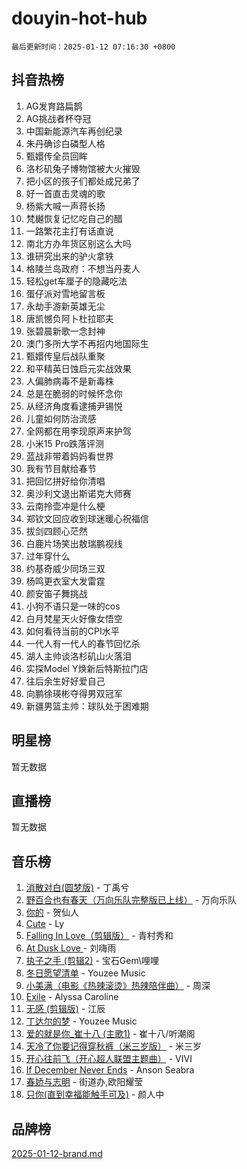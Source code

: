 # douyin-hot-hub

`最后更新时间：2025-01-12 07:16:30 +0800`

## 抖音热榜

1. AG发育路扁鹊
1. AG挑战者杯夺冠
1. 中国新能源汽车再创纪录
1. 朱丹确诊白磷型人格
1. 甄嬛传全员回眸
1. 洛杉矶兔子博物馆被大火摧毁
1. 把小区的孩子们都处成兄弟了
1. 好一首直击灵魂的歌
1. 杨紫大喊一声蒋长扬
1. 梵樾恢复记忆吃自己的醋
1. 一路繁花主打有话直说
1. 南北方办年货区别这么大吗
1. 谁研究出来的驴火拿铁
1. 格陵兰岛政府：不想当丹麦人
1. 轻松get车厘子的隐藏吃法
1. 蛋仔派对雪地留言板
1. 永劫手游新英雄无尘
1. 唐凯憾负阿卜杜拉耶夫
1. 张碧晨新歌一念封神
1. 澳门多所大学不再招内地国际生
1. 甄嬛传皇后战队重聚
1. 和平精英日蚀启元实战效果
1. 人偏肺病毒不是新毒株
1. 总是在脆弱的时候怀念你
1. 从经济角度看逮捕尹锡悦
1. 儿童如何防治流感
1. 全网都在用李现原声来护驾
1. 小米15 Pro跌落评测
1. 蓝战非带着妈妈看世界
1. 我有节目献给春节
1. 把回忆拼好给你清唱
1. 奥沙利文退出斯诺克大师赛
1. 云南拎壶冲是什么梗
1. 郑钦文回应收到球迷暖心祝福信
1. 拔剑四顾心茫然
1. 白鹿片场笑出敖瑞鹏视线
1. 过年穿什么
1. 约基奇威少同场三双
1. 杨鸣更衣室大发雷霆
1. 颜安笛子舞挑战
1. 小狗不语只是一味的cos
1. 白月梵星天火好像女悟空
1. 如何看待当前的CPI水平
1. 一代人有一代人的春节回忆杀
1. 湖人主帅谈洛杉矶山火落泪
1. 实探Model Y焕新后特斯拉门店
1. 往后余生好好爱自己
1. 向鹏徐瑛彬夺得男双冠军
1. 新疆男篮主帅：球队处于困难期

## 明星榜

暂无数据

## 直播榜

暂无数据

## 音乐榜

1. [消散对白(圆梦版)](https://sf5-hl-cdn-tos.douyinstatic.com/obj/tos-cn-ve-2774/og4jB5I5IizzoZVAAAzWgBMAsMDWoArfwBOiFs) - 丁禹兮
1. [野百合也有春天（万向乐队完整版已上线）](https://sf6-cdn-tos.douyinstatic.com/obj/tos-cn-ve-2774/oMnUxhRAMiAGBqDtIPBQ7ACYQZFlJCftcgeDJE) - 万向乐队
1. [你的](https://sf5-hl-cdn-tos.douyinstatic.com/obj/tos-cn-ve-2774/oYuIeKf42jB7sEV6B2upMdpYAgfrQWj0FeRegh) - 贺仙人
1. [Cute](https://sf5-hl-cdn-tos.douyinstatic.com/obj/tos-cn-ve-2774/o4IbIzHWKAAB4wsS5qMBRiiAlEBGTpQRNfFvuo) - Ly
1. [Falling In Love（剪辑版）](https://sf5-hl-cdn-tos.douyinstatic.com/obj/tos-cn-ve-2774/o8ajpA8zzgBPahbBIO8AcKGBLJezFCRd1wfP9f) - 青村秀和
1. [ At Dusk  Love ](https://sf5-hl-cdn-tos.douyinstatic.com/obj/tos-cn-ve-2774/o8CrpCf5CaYgI4ZrtQgMQAFEfuGqNnRSDQAPBc) - 刘嗨雨
1. [执子之手 (剪辑2)](https://sf5-hl-cdn-tos.douyinstatic.com/obj/tos-cn-ve-2774/oUoZLQjCc31XzqsBnBQUNgeKtYPBcgbFDwtfcu) - 宝石Gem\哩哩
1. [冬日愿望清单](https://sf5-hl-cdn-tos.douyinstatic.com/obj/tos-cn-ve-2774/oIIgUOeamCFCVAzxN6MFRLIBlLGpUqQxeeHrLE) - Youzee Music
1. [小美满（电影《热辣滚烫》热辣陪伴曲）](https://sf5-hl-cdn-tos.douyinstatic.com/obj/tos-cn-ve-2774/o0GAn2lSgfZIDUgtevCGDQYnFg4CwnrBaxbTZL) - 周深
1. [Exile](https://sf5-hl-cdn-tos.douyinstatic.com/obj/tos-cn-ve-2774/oYj4gAQTknKE3WW0Je8KGmQ7z1cA4FefwtbufD) - Alyssa Caroline
1. [无感 (剪辑版)](https://sf5-hl-cdn-tos.douyinstatic.com/obj/tos-cn-ve-2774/o0eIsUzJBDlQaQFC5OFlgbMEZC1TFYBftOBn6p) - 江辰
1. [丁达尔的梦](https://sf5-hl-cdn-tos.douyinstatic.com/obj/tos-cn-ve-2774/oMU3WirUZBVQkAC9ccG5P2IQirziZM2RTInUY) - Youzee Music
1. [爱的就是你_崔十八 (主歌1)](https://sf5-hl-cdn-tos.douyinstatic.com/obj/tos-cn-ve-2774/oI5BO5DhFZ6UTcNCnZaOCBLtZ7WIMQGfgnXf5E) - 崔十八/听潮阁
1. [天冷了你要记得穿秋裤（米三岁版）](https://sf5-hl-cdn-tos.douyinstatic.com/obj/tos-cn-ve-2774/oQlIwVIDWiZ6BQilAorS7MA0AgCkQDvcZAdm1) - 米三岁
1. [开心往前飞（开心超人联盟主题曲）](https://sf5-hl-cdn-tos.douyinstatic.com/obj/tos-cn-ve-2774/9d8fb7c82cf1421fb93a9fe925275e0a) - VIVI
1. [If December Never Ends](https://sf6-cdn-tos.douyinstatic.com/obj/tos-cn-ve-2774/oY1IQMoTgCFIBg8RZifyqlBBt1UFgitTYmxeOS) - Anson Seabra
1. [春娇与志明](https://sf5-hl-cdn-tos.douyinstatic.com/obj/tos-cn-ve-2774/e530d8fceb7044b39707d7f9ff54add1) - 街道办,欧阳耀莹
1. [只你(直到幸福能触手可及)](https://sf5-hl-cdn-tos.douyinstatic.com/obj/tos-cn-ve-2774/o0lBkRDzFTeaVSUz3ZZSCBVtZ5DIMQGfgmEAuE) - 颜人中

## 品牌榜

[2025-01-12-brand.md](2025-01-12-brand.md)
